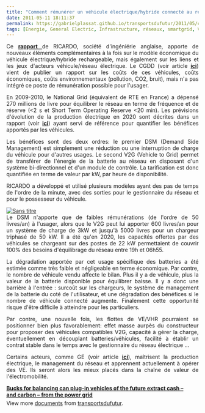 ```yaml
---
title: "Comment rémunérer un véhicule électrique/hybride connecté au réseau ? VE et smartgrid"
date: 2011-05-11 18:11:37
permalink: https://gabrielplassat.github.io/transportsdufutur/2011/05/comment-remunerer-un-vehicule-electriquehybride-connecte-au-reseau-ve-et-smartgrid.html
tags: [Energie, General Electric, Infrastructure, réseaux, smartgrid, VE]
---
```


<p style="text-align: justify">Ce <strong><a href="http://www.ricardo.com/en-gb/News--Media/Press-releases/News-releases1/2011/Report-shows-how-future-electric-vehicles-can-make-money-from-the-power-grid/" target="_blank">rapport </a></strong>de RICARDO, société d'ingéniérie anglaise, apporte de nouveaux éléments complémentaires à la fois sur le modèle économique du véhicule électrique/hybride rechargeable, mais également sur les liens et les jeux d'acteurs véhicule/réseau électrique. Le CGDD (voir article <strong><a href="https://gabrielplassat.github.io/transportsdufutur/2011/05/etude-sur-les-couts-complets-des-vehicules-electriques-hybrides-rechargeables.html" target="_blank">ici</a></strong>) vient de publier un rapport sur les coûts de ces véhicules, coûts économiques, coûts environnementaux (pollution, CO2, bruit), mais n'a pas intégré ce poste de rémunération possible pour l'usager. </p>  <!--more-->   <p style="text-align: justify">En 2009-2010, le National Grid (équivalent de RTE en France) a dépensé 270 millions de livre pour équilibrer le réseau en terme de fréquence et de réserve (<2 s et Short Term Operating Reserve <20 min). Les prévisions d'évolution de la production électrique en 2020 sont décrites dans un rapport (voir <strong><a href="https://gabrielplassat.github.io/transportsdufutur/wp-content/uploads/sites/6/2011/05/ensg_transmission_pwg_full_report_final_issue_1.pdf" target="_blank">ici</a></strong>) ayant servi de référence pour quantifier les bénéfices apportés par les véhicules.</p> <p style="text-align: justify">Les bénéfices sont des deux ordres: le premier DSM (Demand Side Management) est simplement une réduction ou une interruption de charge du véhicule pour d'autres usages. Le second V2G (Vehicle to Grid) permet de transférer de l'énergie de la batterie au réseau en disposant d'un système bi-directionnel et d'un module de contrôle. La tarification est donc quantifiée en terme de valeur par kW, par heure de disponibilité.</p> <p style="text-align: justify">RICARDO a développé et utilisé plusieurs modèles ayant des pas de temps de l'ordre de la minute, avec des sorties pour le gestionnaire du réseau et pour le possesseur du véhicule.</p> <p style="text-align: justify"><a href="https://gabrielplassat.github.io/transportsdufutur/wp-content/uploads/sites/6/old/6a0120a66d2ad4970b014e885dfeec970d-800wi.jpg" rel="lightbox"><img alt="Sans titre" class="asset  asset-image at-xid-6a0120a66d2ad4970b014e885dfeec970d" src="/wp-content/uploads/sites/6/old/6a0120a66d2ad4970b014e885dfeec970d-500wi.jpg" style="margin-left: auto;margin-right: auto" title="Sans titre" /></a> <br />Le DSM n'apporte que de faibles rémunérations (de l'ordre de 50 livres/an) à l'usager, alors que le V2G peut lui apporter 600 livres/an pour un système de charge de 3kW et jusqu'à 5000 livres pour un chargeur triphasé de 50 kW. Il a été qu'en 2020, les capacités offertes par des véhicules se chargeant sur des postes de 22 kW permettaient de couvrir 100% des besoins d'équilibrage du réseau entre 19h et 06h55.</p> <p style="text-align: justify">La dégradation apportée par cet usage spécifique des batteries a été estimée comme très faible et négligeable en terme économique. Par contre, le nombre de véhicule vendu affecte le bilan. Plus il y a de véhicule, plus la valeur de la batterie disponible pour équilibrer baisse. Il y a donc une barrière à l'entrée : surcoût sur les chargeurs, le système de management de la batterie du coté de l'utilisateur, et une dégradation des bénéfices si le nombre de véhicule connecté augmente. Finalement cette opportunité risque d'être difficile à atteindre pour les particuliers.</p> <p style="text-align: justify">Par contre, une nouvelle fois, les flottes de VE/VHR pourraient se positionner bien plus favorablement: effet masse aurpès du constructeur pour proposer des véhicules compatibles V2G, capacité à gérer la charge, éventuellement en découplant batteries/véhicules, facilité à établir un contrat stable dans le temps avec le gestionnaire du réseau électrique ...</p> <p style="text-align: justify">Certains acteurs, comme GE (voir article <strong><a href="https://gabrielplassat.github.io/transportsdufutur/2010/11/general-electric-se-prepare-a-devenir-le-leader-mondial-en-matiere-de-mobilite-electrique.html" target="_blank">ici</a></strong>), maîtrisent la production électrique, le management du réseau et apprennent actuellement à opérer des VE. Ils seront alors les mieux placés dans la chaîne de valeur de l'électromobilité.</p> <div id="__ss_7924594" style="width: 477px"><strong style="margin: 12px 0 4px"><a href="http://www.slideshare.net/transportsdufutur/bucks-for-balancing-can-plugin-vehicles-of-the-future-extract-cash-and-carbon-from-the-power-grid" title="Bucks for balancing   can plug-in vehicles of the future extract cash – and carbon – from the power grid">Bucks for balancing can plug-in vehicles of the future extract cash – and carbon – from the power grid</a></strong>        <div style="padding: 5px 0 12px">View more <a href="http://www.slideshare.net/">documents</a> from <a href="http://www.slideshare.net/transportsdufutur">transportsdufutur</a>.</div> </div>
